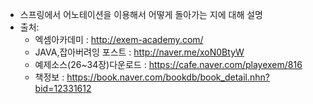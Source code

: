 - 스프링에서 어노테이션을 이용해서 어떻게 돌아가는 지에 대해 설명
- 출처: 
    - 엑셈아카데미 : http://exem-academy.com/
    - JAVA,잡아버려잉 포스트 : http://naver.me/xoN0BtyW
    - 예제소스(26~34장)다운로드 : https://cafe.naver.com/playexem/816
    - 책정보 : https://book.naver.com/bookdb/book_detail.nhn?bid=12331612